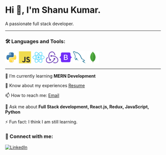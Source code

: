# Hi 👋, I'm Shanu Kumar.  
A passionate full stack developer.

---

### 🛠️ Languages and Tools:

<p align="left">
  <img src="https://raw.githubusercontent.com/devicons/devicon/master/icons/python/python-original.svg" alt="Python" width="40" height="40"/>
  <img src="https://raw.githubusercontent.com/devicons/devicon/master/icons/javascript/javascript-original.svg" alt="JavaScript" width="40" height="40"/>
  <img src="https://raw.githubusercontent.com/devicons/devicon/master/icons/react/react-original.svg" alt="React" width="40" height="40"/>
  <img src="https://raw.githubusercontent.com/devicons/devicon/master/icons/redux/redux-original.svg" alt="Redux" width="40" height="40"/>
  <img src="https://raw.githubusercontent.com/devicons/devicon/master/icons/bootstrap/bootstrap-plain.svg" alt="Bootstrap" width="40" height="40"/>
  <img src="https://raw.githubusercontent.com/devicons/devicon/master/icons/mysql/mysql-original.svg" alt="MySQL" width="40" height="40"/>
  <img src="https://raw.githubusercontent.com/devicons/devicon/master/icons/mongodb/mongodb-original.svg" alt="MongoDB" width="40" height="40"/>
</p>

---

🌱 I’m currently learning **MERN Development**

📄 Know about my experiences [Resume](https://drive.google.com/drive/folders/1PgpZlAhXp7C8UWD4TpeJiF9_oQA3Uw69)

📫 How to reach me: [Email](mailto:kumarshanu.it23@gmail.com)

💬 Ask me about **Full Stack development, React.js, Redux, JavaScript, Python**

⚡ Fun fact: I think I am still learning.

### 🤝 Connect with me:

<a href="https://www.linkedin.com/in/shaaanuuwho/" target="_blank">
  <img src="https://img.shields.io/badge/LinkedIn-0077B5?style=flat&logo=linkedin&logoColor=white" alt="LinkedIn" />
</a>
